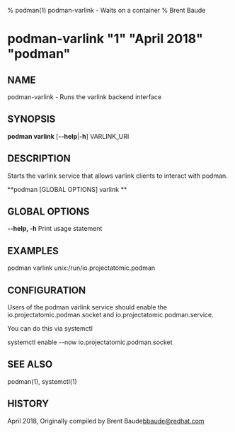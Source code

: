 % podman(1) podman-varlink - Waits on a container
% Brent Baude
# podman-varlink "1" "April 2018" "podman"

## NAME
podman\-varlink - Runs the varlink backend interface

## SYNOPSIS
**podman varlink**
[**--help**|**-h**]
VARLINK_URI

## DESCRIPTION
Starts the varlink service that allows varlink clients to interact with podman.
<!--
More will go here as the docs and api firm up.
-->

**podman [GLOBAL OPTIONS] varlink **

## GLOBAL OPTIONS

**--help, -h**
  Print usage statement

## EXAMPLES

  podman varlink unix:/run/io.projectatomic.podman
<!--
    TODO: More examples with TCP can be added when that works
    as well.
-->

## CONFIGURATION

Users of the podman varlink service should enable the  io.projectatomic.podman.socket and io.projectatomic.podman.service.

You can do this via systemctl

systemctl enable --now io.projectatomic.podman.socket

## SEE ALSO
podman(1), systemctl(1)

## HISTORY
April 2018, Originally compiled by Brent Baude<bbaude@redhat.com>
